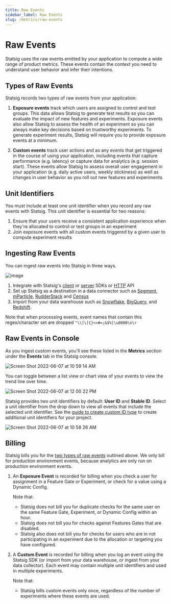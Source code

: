 ```yaml
---
title: Raw Events
sidebar_label: Raw Events
slug: /metrics/raw-events
---
```


# Raw Events

Statsig uses the raw events emitted by your application to compute a wide range of product metrics. These events contain the context you need to understand user behavior and infer their intentions.

## Types of Raw Events
Statsig records two types of raw events from your application:

1. **Exposure events** track which users are assigned to control and test groups. This data allows Statsig to generate test results so you can evaluate the impact of new features and experiments. Exposure events also allow Statsig to assess the health of an experiment so you can always make key decisions based on trustworthy experiments. To generate experiment results, Statsig will require you to provide exposure events at a minimum. 

2. **Custom events** track user actions and as any events that get triggered in the course of using your application, including events that capture performance (e.g. latency) or capture data for analytics (e.g. session start). These events allow Statsig to assess overall user engagement in your application (e.g. daily active users, weekly stickiness) as well as changes in user behavior as you roll out new features and experiments.

## Unit Identifiers
You must include at least one unit identifier when you record any raw events with Statsig. This unit identifier is essential for two reasons:
1. Ensure that your users receive a consistent application experience when they're allocated to control or test groups in an experiment 
2. Join exposure events with all custom events triggered by a given user to compute experiment results

## Ingesting Raw Events
You can ingest raw events into Statsig in three ways.

![image](https://user-images.githubusercontent.com/1315028/182466148-a40ad007-a60a-47b8-9cd3-9b27d0af82ed.png)

1. Integrate with Statsig's [client](/client/introduction) or [server](/server/introduction) SDKs or [HTTP](/http-api) API
2. Set up Statsig as a destination in a data connector such as [Segment](/integrations/data-connectors/segment#configuring-incoming-events), [mParticle](/integrations/data-connectors/mparticle#configuring-incoming-events), [RudderStack](/integrations/data-connectors/rudderstack#configuring-incoming-events) and [Census](/integrations/data-connectors/census#configuring-incoming-events)
3. Import from your data warehouse such as [Snowflake](/integrations/data-imports/snowflake#direct-ingestion-from-snowflake), [BigQuery](/integrations/data-imports/bigquery), and [Redshift](/integrations/data-imports/redshift#direct-ingestion).

Note that when processing events, event names that contain this regex/character set are dropped `"\\[\]{}<>#=;&$%|\u0000\n\r`

## Raw Events in Console
As you ingest custom events, you'll see these listed in the **Metrics** section under the **Events** tab in the Statsig console. 

![Screen Shot 2022-06-07 at 10 59 14 AM](https://user-images.githubusercontent.com/101903926/172451019-fc450842-a546-4ea0-94a9-d54df8279ed2.png)

You can toggle between a list view or chart view of your events to view the trend line over time.  

![Screen Shot 2022-06-07 at 12 00 22 PM](https://user-images.githubusercontent.com/101903926/172461387-a3d42641-2c2c-4128-aabc-fc2b5dba2ed9.png)

Statsig provides two unit identifiers by default: **User ID** and **Stable ID**. Select a unit identifier from the drop down to view all events that include the selected unit identifier. See the [guide to create custom ID type](/guides/experiment-on-custom-id-types#step-1---add-companyid-as-a-new-id-type-in-your-project-settings) to create additional unit identifiers for your project. 

![Screen Shot 2022-06-07 at 10 58 26 AM](https://user-images.githubusercontent.com/101903926/172450890-4a4c95eb-a362-49a6-90ad-68f3460a933f.png)

## Billing
Statsig bills you for the [two types of raw events](/metrics/raw-events#types-of-raw-events) outlined above. We only bill for production environment events, because analytics are only run on production environment events. 

1. An **Exposure Event** is recorded for billing when you check a user for assignment in a Feature Gate or Experiment, or check for a value using a Dynamic Config. 
   
   Note that:
   - Statsig does not bill you for duplicate checks for the same user on the same Feature Gate, Experiment, or Dynamic Config within an hour. 
   - Statsig does not bill you for checks against Features Gates that are disabled. 
   - Statsig also does not bill you for checks for users who are in not participating in an experiment due to the allocation or targeting you have configured.
 
2. A **Custom Event** is recorded for billing when you log an event using the Statsig SDK (or import from your data warehouse, or ingest from your data collector). Each event may contain multiple unit identifiers and used in multiple experiments. 

   Note that:
   - Statsig bills custom events only once, regardless of the number of experiments where these events are used.
